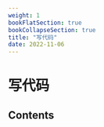 ```yaml
---
weight: 1
bookFlatSection: true
bookCollapseSection: true
title: "写代码"
date: 2022-11-06
---
```


# 写代码

## Contents
